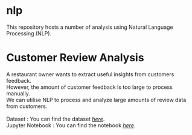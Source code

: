 # nlp
This repository hosts a number of analysis using Natural Language Processing (NLP).

# Customer Review Analysis
A restaurant owner wants to extract useful insights from customers feedback.<br>
However, the amount of customer feedback is too large to process manually.<br>
We can utilise NLP to process and analyze large amounts of review data from customers.<br><br>
Dataset          : You can find the dataset [*here*](notebooks/data/restaurant.json).<br>
Jupyter Notebook : You can find the notebook [*here*](notebooks/CustomerReviewAnalysis.ipynb).
